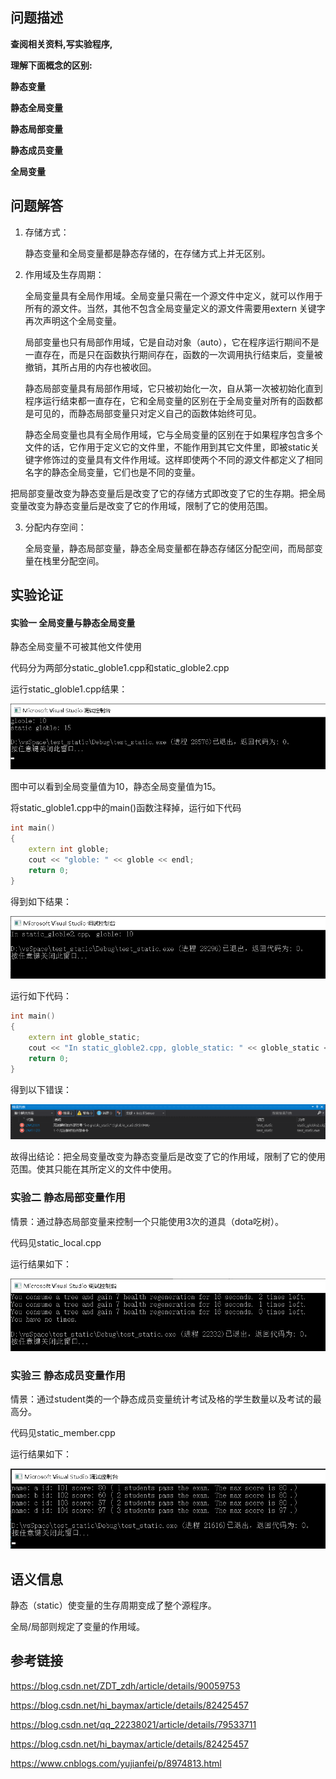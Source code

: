 ## 问题描述

**查阅相关资料,写实验程序,**

**理解下面概念的区别:**

**静态变量**

**静态全局变量**

**静态局部变量**

**静态成员变量**

**全局变量**



## 问题解答

1.  存储方式：

    静态变量和全局变量都是静态存储的，在存储方式上并无区别。

2.  作用域及生存周期：

    全局变量具有全局作用域。全局变量只需在一个源文件中定义，就可以作用于所有的源文件。当然，其他不包含全局变量定义的源文件需要用extern 关键字再次声明这个全局变量。

    局部变量也只有局部作用域，它是自动对象（auto），它在程序运行期间不是一直存在，而是只在函数执行期间存在，函数的一次调用执行结束后，变量被撤销，其所占用的内存也被收回。

    静态局部变量具有局部作用域，它只被初始化一次，自从第一次被初始化直到程序运行结束都一直存在，它和全局变量的区别在于全局变量对所有的函数都是可见的，而静态局部变量只对定义自己的函数体始终可见。

    静态全局变量也具有全局作用域，它与全局变量的区别在于如果程序包含多个文件的话，它作用于定义它的文件里，不能作用到其它文件里，即被static关键字修饰过的变量具有文件作用域。这样即使两个不同的源文件都定义了相同名字的静态全局变量，它们也是不同的变量。



​	把局部变量改变为静态变量后是改变了它的存储方式即改变了它的生存期。把全局变量改变为静态变量后是改变了它的作用域，限制了它的使用范围。

3.  分配内存空间：

    全局变量，静态局部变量，静态全局变量都在静态存储区分配空间，而局部变量在栈里分配空间。

## 实验论证

#### 实验一 全局变量与静态全局变量

静态全局变量不可被其他文件使用

代码分为两部分static_globle1.cpp和static_globle2.cpp

运行static_globle1.cpp结果：

![](./result/static_globle1.png)

图中可以看到全局变量值为10，静态全局变量值为15。

将static_globle1.cpp中的main()函数注释掉，运行如下代码

```c++
int main()
{
	extern int globle;
	cout << "globle: " << globle << endl;	
	return 0;
}
```

得到如下结果：

![](./result/static_globle3.png)

运行如下代码：

```c++
int main()
{
	extern int globle_static;
	cout << "In static_globle2.cpp, globle_static: " << globle_static << endl;
	return 0;
}
```

得到以下错误：

![](./result/static_globle4.png)

故得出结论：把全局变量改变为静态变量后是改变了它的作用域，限制了它的使用范围。使其只能在其所定义的文件中使用。

### 实验二 静态局部变量作用

情景：通过静态局部变量来控制一个只能使用3次的道具（dota吃树）。

代码见static_local.cpp

运行结果如下：

![](./result/static_local.png)

### 实验三 静态成员变量作用

情景：通过student类的一个静态成员变量统计考试及格的学生数量以及考试的最高分。

代码见static_member.cpp

运行结果如下：

![](./result/static_member.png)

## 语义信息

静态（static）使变量的生存周期变成了整个源程序。

全局/局部则规定了变量的作用域。

## 参考链接

https://blog.csdn.net/ZDT_zdh/article/details/90059753

https://blog.csdn.net/hi_baymax/article/details/82425457

https://blog.csdn.net/qq_22238021/article/details/79533711

https://blog.csdn.net/hi_baymax/article/details/82425457

https://www.cnblogs.com/yujianfei/p/8974813.html